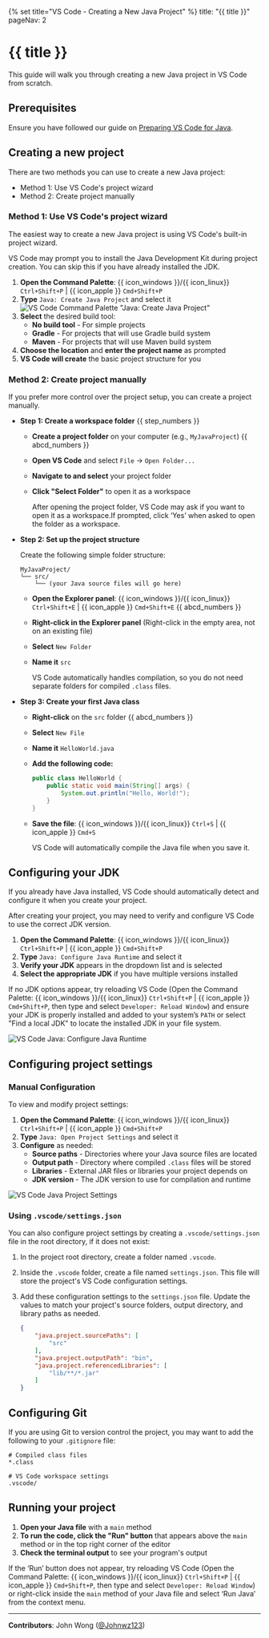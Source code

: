 {% set title="VS Code - Creating a New Java Project" %}
<frontmatter>
  title: "{{ title }}"
  pageNav: 2
</frontmatter>

<include src="vscode.md#wip-warning" />

# {{ title }}

This guide will walk you through creating a new Java project in VS Code from scratch.

## Prerequisites

<div id="vsc-java-prereq">

Ensure you have followed our guide on [Preparing VS Code for Java](vscPreparingForJava.html).
</div>

## Creating a new project

There are two methods you can use to create a new Java project:

* Method 1: Use VS Code's project wizard
* Method 2: Create project manually

### Method 1: Use VS Code's project wizard

The easiest way to create a new Java project is using VS Code's built-in project wizard.

<box type="info" seamless>

VS Code may prompt you to install the Java Development Kit during project creation. You can skip this if you have already installed the JDK.
</box>

1. **Open the Command Palette**: {{ icon_windows }}/{{ icon_linux}} `Ctrl+Shift+P` | {{ icon_apple }} `Cmd+Shift+P`
1. **Type** `Java: Create Java Project` and select it
![VS Code Command Palette "Java: Create Java Project"](images/vscodeNewJavaProject/VSCodeCommandPaletteJavaCreateJavaProject.png)
1. **Select** the desired build tool:
   * **No build tool** - For simple projects
   * **Gradle** - For projects that will use Gradle build system
   * **Maven** - For projects that will use Maven build system
1. **Choose the location** and **enter the project name** as prompted
1. **VS Code will create** the basic project structure for you

### Method 2: Create project manually

If you prefer more control over the project setup, you can create a project manually.

* ****Step 1: Create a workspace folder**** {{ step_numbers }}
  * **Create a project folder** on your computer (e.g., `MyJavaProject`) {{ abcd_numbers }}
  * **Open VS Code** and select `File` → `Open Folder...`
  * **Navigate to and select** your project folder
  * **Click "Select Folder"** to open it as a workspace

    <box type="info" seamless>

    After opening the project folder, VS Code may ask if you want to open it as a workspace.If prompted, click ‘Yes’ when asked to open the folder as a workspace.
    </box>

* ****Step 2: Set up the project structure****

  Create the following simple folder structure:

  ```text
  MyJavaProject/
  └── src/
      └── (your Java source files will go here)
  ```

  * **Open the Explorer panel**: {{ icon_windows }}/{{ icon_linux}} `Ctrl+Shift+E` | {{ icon_apple }} `Cmd+Shift+E` {{ abcd_numbers }}
  * **Right-click in the Explorer panel** (Right-click in the empty area, not on an existing file)
  * **Select** `New Folder`
  * **Name it** `src`

    <box type="info" seamless>

    VS Code automatically handles compilation, so you do not need separate folders for compiled `.class` files.
    </box>

* ****Step 3: Create your first Java class****

  * **Right-click** on the `src` folder {{ abcd_numbers }}
  * **Select** `New File`
  * **Name it** `HelloWorld.java`
  * **Add the following code:**

    ```java
    public class HelloWorld {
        public static void main(String[] args) {
            System.out.println("Hello, World!");
        }
    }
    ```

  *  **Save the file**: {{ icon_windows }}/{{ icon_linux}} `Ctrl+S` | {{ icon_apple }} `Cmd+S`
     <box type="info" seamless>

     VS Code will automatically compile the Java file when you save it.
     </box>

## Configuring your JDK

<div id="vsc-java-configure-jdk">

<box type="tip" seamless>

If you already have Java installed, VS Code should automatically detect and configure it when you create your project.
</box>

After creating your project, you may need to verify and configure VS Code to use the correct JDK version.

1. **Open the Command Palette**: {{ icon_windows }}/{{ icon_linux}} `Ctrl+Shift+P` | {{ icon_apple }} `Cmd+Shift+P`
1. **Type** `Java: Configure Java Runtime` and select it
1. **Verify your JDK** appears in the dropdown list and is selected
1. **Select the appropriate JDK** if you have multiple versions installed

<box type="info" seamless>

If no JDK options appear, try reloading VS Code (Open the Command Palette: {{ icon_windows }}/{{ icon_linux}} `Ctrl+Shift+P` | {{ icon_apple }} `Cmd+Shift+P`, then type and select `Developer: Reload Window`) and ensure your JDK is properly installed and added to your system’s `PATH` or select "Find a local JDK" to locate the installed JDK in your file system.
</box>

![VS Code Java: Configure Java Runtime](images/vscodeNewJavaProject/VSCodeJavaConfigureJavaRuntime.png)

</div>

## Configuring project settings

<div id="vsc-java-configure-project-settings">

### Manual Configuration

To view and modify project settings:

1. **Open the Command Palette**: {{ icon_windows }}/{{ icon_linux}} `Ctrl+Shift+P` | {{ icon_apple }} `Cmd+Shift+P`
1. **Type** `Java: Open Project Settings` and select it
1. **Configure** as needed:
   * **Source paths** - Directories where your Java source files are located
   * **Output path** - Directory where compiled `.class` files will be stored
   * **Libraries** - External JAR files or libraries your project depends on
   * **JDK version** - The JDK version to use for compilation and runtime

![VS Code Java Project Settings](images/vscodeNewJavaProject/VSCodeJavaProjectSettings.png)

### Using `.vscode/settings.json`

You can also configure project settings by creating a `.vscode/settings.json` file in the root directory, if it does not exist:

1. In the project root directory, create a folder named `.vscode`.
1. Inside the `.vscode` folder, create a file named `settings.json`. This file will store the project's VS Code configuration settings.
1. Add these configuration settings to the `settings.json` file. Update the values to match your project's source folders, output directory, and library paths as needed.

    ```json
    {
        "java.project.sourcePaths": [
            "src"
        ],
        "java.project.outputPath": "bin",
        "java.project.referencedLibraries": [
            "lib/**/*.jar"
        ]
    }
    ```

</div>

## Configuring Git

If you are using Git to version control the project, you may want to add the following to your `.gitignore` file:

```gitignore
# Compiled class files
*.class

# VS Code workspace settings
.vscode/
```

## Running your project

<div id="vsc-java-run-project">

1. **Open your Java file** with a `main` method
1. **To run the code, click the "Run" button** that appears above the `main` method or in the top right corner of the editor
1. **Check the terminal output** to see your program's output

<box type="info" seamless>

If the ‘Run’ button does not appear, try reloading VS Code (Open the Command Palette: {{ icon_windows }}/{{ icon_linux}} `Ctrl+Shift+P` | {{ icon_apple }} `Cmd+Shift+P`, then type and select `Developer: Reload Window`) or right-click inside the `main` method of your Java file and select ‘Run Java’ from the context menu.
</box>

</div>

---

**Contributors**: John Wong ([@Johnwz123](https://github.com/Johnwz123))
